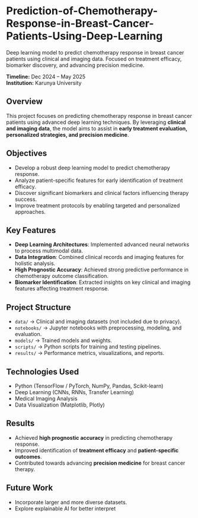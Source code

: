 # Prediction-of-Chemotherapy-Response-in-Breast-Cancer-Patients-Using-Deep-Learning
Deep learning model to predict chemotherapy response in breast cancer patients using clinical and imaging data. Focused on treatment efficacy, biomarker discovery, and advancing precision medicine.

**Timeline:** Dec 2024 – May 2025  
**Institution:** Karunya University  

## Overview  
This project focuses on predicting chemotherapy response in breast cancer patients using advanced deep learning techniques. By leveraging **clinical and imaging data**, the model aims to assist in **early treatment evaluation, personalized strategies, and precision medicine**.  

## Objectives  
- Develop a robust deep learning model to predict chemotherapy response.  
- Analyze patient-specific features for early identification of treatment efficacy.  
- Discover significant biomarkers and clinical factors influencing therapy success.  
- Improve treatment protocols by enabling targeted and personalized approaches.  

## Key Features  
- **Deep Learning Architectures**: Implemented advanced neural networks to process multimodal data.  
- **Data Integration**: Combined clinical records and imaging features for holistic analysis.  
- **High Prognostic Accuracy**: Achieved strong predictive performance in chemotherapy outcome classification.  
- **Biomarker Identification**: Extracted insights on key clinical and imaging features affecting treatment response.  

## Project Structure  
- `data/` → Clinical and imaging datasets (not included due to privacy).  
- `notebooks/` → Jupyter notebooks with preprocessing, modeling, and evaluation.  
- `models/` → Trained models and weights.  
- `scripts/` → Python scripts for training and testing pipelines.  
- `results/` → Performance metrics, visualizations, and reports.  

## Technologies Used  
- Python (TensorFlow / PyTorch, NumPy, Pandas, Scikit-learn)  
- Deep Learning (CNNs, RNNs, Transfer Learning)  
- Medical Imaging Analysis  
- Data Visualization (Matplotlib, Plotly)  

## Results  
- Achieved **high prognostic accuracy** in predicting chemotherapy response.  
- Improved identification of **treatment efficacy** and **patient-specific outcomes**.  
- Contributed towards advancing **precision medicine** for breast cancer therapy.  

## Future Work  
- Incorporate larger and more diverse datasets.  
- Explore explainable AI for better interpret

